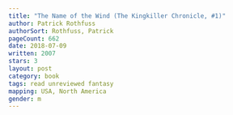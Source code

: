 ```yaml
---
title: "The Name of the Wind (The Kingkiller Chronicle, #1)"
author: Patrick Rothfuss
authorSort: Rothfuss, Patrick
pageCount: 662
date: 2018-07-09
written: 2007
stars: 3
layout: post
category: book
tags: read unreviewed fantasy
mapping: USA, North America
gender: m
---
```

